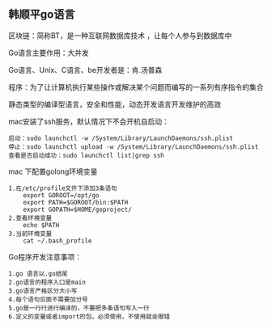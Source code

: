 ## 韩顺平go语言

区块链：简称BT，是一种互联网数据库技术 ，让每个人参与到数据库中

Go语言主要作用：大并发

Go语言、Unix、C语言、be开发者是：肯.汤普森

程序：为了让计算机执行某些操作或解决某个问题而编写的一系列有序指令的集合 

静态类型的编译型语言，安全和性能，动态开发语言开发维护的高效

mac安装了ssh服务，默认情况下不会开机自启动：

    启动：sudo launchctl -w /System/Library/LaunchDaemons/ssh.plist
    停止：sudo launchctl upload -w /System/Library/LaunchDaemons/ssh.plist
    查看是否启动成功：sudo launchctl list|grep ssh

mac 下配置golong环境变量
        
    1.在/etc/profile文件下添加3条语句
        export GOROOT=/opt/go
        export PATH=$GOROOT/bin:$PATH
        export GOPATH=$HOME/goproject/
    2.查看环境变量
        echo $PATH
    3.当前环境变量
        cat ~/.bash_profile

Go程序开发注意事项：
    
    1.go 语言以.go结尾
    2.go语言的程序入口是main
    3.go语言严格区分大小写
    4.每个语句后面不需要加分号
    5.go是一行行进行编译的，不要把多条语句写入一行
    6.定义的变量或者import的包，必须使用，不使用就会报错 
